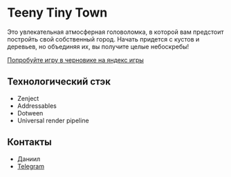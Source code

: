 # Teeny Tiny Town
Это увлекательная атмосферная головоломка, в которой вам предстоит постройть свой собственный город. Начать придется с кустов и деревьев, но объединяя их, вы получите целые небоскребы!

[Попробуйте игру в черновике на яндекс игры](https://yandex.ru/games/app/385474?draft=true&lang=ru)

## Технологический стэк
- Zenject
- Addressables
- Dotween
- Universal render pipeline

## Контакты
- Даниил
- [Telegram](https://t.me/Virvon)
